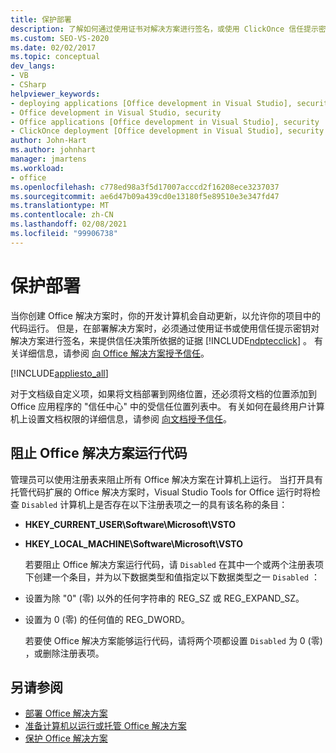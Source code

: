 ```yaml
---
title: 保护部署
description: 了解如何通过使用证书对解决方案进行签名，或使用 ClickOnce 信任提示密钥，来提供信任决策所依据的证据。
ms.custom: SEO-VS-2020
ms.date: 02/02/2017
ms.topic: conceptual
dev_langs:
- VB
- CSharp
helpviewer_keywords:
- deploying applications [Office development in Visual Studio], security
- Office development in Visual Studio, security
- Office applications [Office development in Visual Studio], security
- ClickOnce deployment [Office development in Visual Studio], security
author: John-Hart
ms.author: johnhart
manager: jmartens
ms.workload:
- office
ms.openlocfilehash: c778ed98a3f5d17007acccd2f16208ece3237037
ms.sourcegitcommit: ae6d47b09a439cd0e13180f5e89510e3e347fd47
ms.translationtype: MT
ms.contentlocale: zh-CN
ms.lasthandoff: 02/08/2021
ms.locfileid: "99906738"
---
```

# <a name="secure-deployment"></a>保护部署
  当你创建 Office 解决方案时，你的开发计算机会自动更新，以允许你的项目中的代码运行。 但是，在部署解决方案时，必须通过使用证书或使用信任提示密钥对解决方案进行签名，来提供信任决策所依据的证据 [!INCLUDE[ndptecclick](../vsto/includes/ndptecclick-md.md)] 。 有关详细信息，请参阅 [向 Office 解决方案授予信任](../vsto/granting-trust-to-office-solutions.md)。

 [!INCLUDE[appliesto_all](../vsto/includes/appliesto-all-md.md)]

 对于文档级自定义项，如果将文档部署到网络位置，还必须将文档的位置添加到 Office 应用程序的 "信任中心" 中的受信任位置列表中。 有关如何在最终用户计算机上设置文档权限的详细信息，请参阅 [向文档授予信任](../vsto/granting-trust-to-documents.md)。

## <a name="prevent-office-solutions-from-running-code"></a>阻止 Office 解决方案运行代码
 管理员可以使用注册表来阻止所有 Office 解决方案在计算机上运行。 当打开具有托管代码扩展的 Office 解决方案时，Visual Studio Tools for Office 运行时将检查 `Disabled` 计算机上是否存在以下注册表项之一的具有该名称的条目：

- **HKEY_CURRENT_USER\Software\Microsoft\VSTO**

- **HKEY_LOCAL_MACHINE\Software\Microsoft\VSTO**

  若要阻止 Office 解决方案运行代码，请 `Disabled` 在其中一个或两个注册表项下创建一个条目，并为以下数据类型和值指定以下数据类型之一 `Disabled` ：

- 设置为除 "0" (零) 以外的任何字符串的 REG_SZ 或 REG_EXPAND_SZ。

- 设置为 0 (零) 的任何值的 REG_DWORD。

  若要使 Office 解决方案能够运行代码，请将两个项都设置 `Disabled` 为 0 (零) ，或删除注册表项。

## <a name="see-also"></a>另请参阅
- [部署 Office 解决方案](../vsto/deploying-an-office-solution.md)
- [准备计算机以运行或托管 Office 解决方案](/previous-versions/bb772092(v=vs.110))
- [保护 Office 解决方案](../vsto/securing-office-solutions.md)